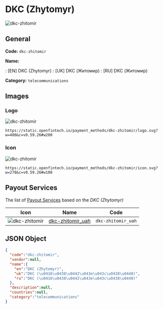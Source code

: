 
# DKC (Zhytomyr) 
![dkc-zhitomir](https://static.openfintech.io/payment_methods/dkc-zhitomir/logo.svg?w=400&c=v0.59.26#w200)  

## General 
**Code:** `dkc-zhitomir` 
 
**Name:** 
 
:	[EN] DKC (Zhytomyr) 
:	[UK] DKC (Житомир) 
:	[RU] DKC (Житомир) 
 
**Category:** `telecommunications` 
 

## Images 

### Logo 
![dkc-zhitomir](https://static.openfintech.io/payment_methods/dkc-zhitomir/logo.svg?w=400&c=v0.59.26#w200)  

```
https://static.openfintech.io/payment_methods/dkc-zhitomir/logo.svg?w=400&c=v0.59.26#w200
```  

### Icon 
![dkc-zhitomir](https://static.openfintech.io/payment_methods/dkc-zhitomir/icon.svg?w=278&c=v0.59.26#w100)  

```
https://static.openfintech.io/payment_methods/dkc-zhitomir/icon.svg?w=278&c=v0.59.26#w100
```  

## Payout Services 
 
The list of [Payout Services](/payout-services/) based on the _DKC (Zhytomyr)_ 

|Icon|Name|Code| 
|:---:|:---:|:---:| 
|![dkc-zhitomir](https://static.openfintech.io/payout_methods/dkc-zhitomir/icon.svg?w=278&c=v0.59.26#w40) |[dkc-zhitomir_uah](/payout-services/dkc-zhitomir_uah/)|`dkc-zhitomir_uah`| 
 

## JSON Object 

```json
{
  "code":"dkc-zhitomir",
  "vendor":null,
  "name":{
    "en":"DKC (Zhytomyr)",
    "uk":"DKC (\u0416\u0438\u0442\u043e\u043c\u0438\u0440)",
    "ru":"DKC (\u0416\u0438\u0442\u043e\u043c\u0438\u0440)"
  },
  "description":null,
  "countries":null,
  "category":"telecommunications"
}
```  
